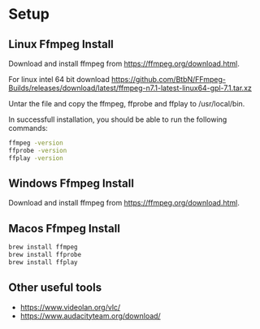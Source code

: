 
# Setup

## Linux Ffmpeg Install

Download and install ffmpeg from https://ffmpeg.org/download.html. 

For linux intel 64 bit download https://github.com/BtbN/FFmpeg-Builds/releases/download/latest/ffmpeg-n7.1-latest-linux64-gpl-7.1.tar.xz

Untar the file and copy the ffmpeg, ffprobe and ffplay to /usr/local/bin.

In successfull installation, you should be able to run the following commands:

```bash
ffmpeg -version
ffprobe -version
ffplay -version
```

## Windows Ffmpeg Install

Download and install ffmpeg from https://ffmpeg.org/download.html. 

## Macos Ffmpeg Install

```bash
brew install ffmpeg
brew install ffprobe
brew install ffplay
``` 


## Other useful tools

- https://www.videolan.org/vlc/
- https://www.audacityteam.org/download/